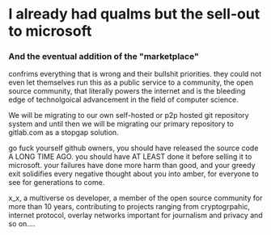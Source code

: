 # I already had qualms but the sell-out to microsoft
### And the eventual addition of the "marketplace"
confrims everything that is wrong and their bullshit priorities. they could not even let themselves run this as a public service to a community, the open source community, that literally powers the internet and is the bleeding edge of technolgoical advancement in the field of computer science. 

We will be migrating to our own self-hosted or p2p hosted git repository system and until then we will be migrating our primary repository to gitlab.com as a stopgap solution.

go fuck yourself github owners, you should have released the source code A LONG TIME AGO. you should have AT LEAST done it before selling it to microsoft. your failures have done more harm than good, and your greedy exit solidifies every negative thought about you into amber, for everyone to see for generations to come.

x_x, a multiverse os developer, a member of the open source community for more than  10 years, contributing to projects ranging from cryptogrpahic, internet protocol, overlay networks important for journalism and privacy and so on....
